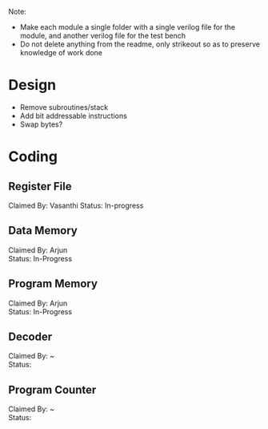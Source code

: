 Note:
- Make each module a single folder with a single verilog file for the module, and another verilog file for the test bench
- Do not delete anything from the readme, only strikeout so as to preserve knowledge of work done

# Design

- Remove subroutines/stack
- Add bit addressable instructions
- Swap bytes?
 
# Coding

## Register File
Claimed By: Vasanthi 
Status: In-progress  

## Data Memory
Claimed By: Arjun  
Status: In-Progress  

## Program Memory
Claimed By: Arjun  
Status: In-Progress  

## Decoder
Claimed By: ~  
Status:   

## Program Counter
Claimed By: ~  
Status:   
